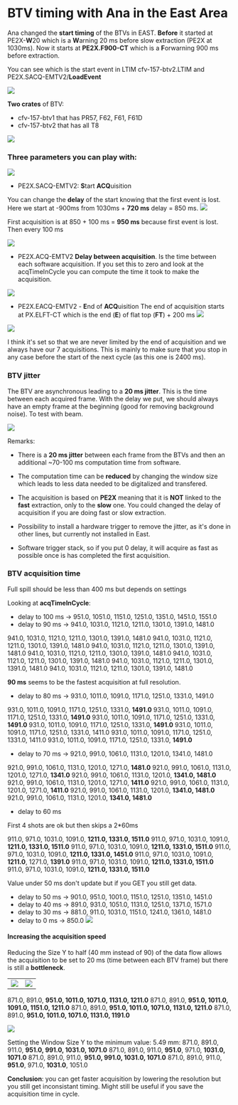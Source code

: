 # BTV timing with Ana in the East Area

Ana changed the **start timing** of the BTVs in EAST. **Before** it started at PE2X-**W**20 which is a **W**arning 20 ms before slow extraction (PE2X at 1030ms). Now it starts at **PE2X.F900-CT** which is a **F**orwarning 900 ms before extraction.

You can see which is the start event in LTIM cfv-157-btv2.LTIM and PE2X.SACQ-EMTV2/**LoadEvent**

![](https://codimd.web.cern.ch/uploads/upload_3c506987826dcb89bd6871c7d9f22b9b.png)


**Two crates** of BTV:
* cfv-157-btv1 that has PR57, F62, F61, F61D
* cfv-157-btv2 that has all T8

![](https://codimd.web.cern.ch/uploads/upload_14b23e2c591356b1c1297c53d69b7f4e.png)


### **Three parameters** you can play with:

![](https://codimd.web.cern.ch/uploads/upload_48d73ceded3a6f1ee75503202304b1bb.png)


* PE2X.SACQ-EMTV2: **S**tart **ACQ**uisition

You can change the **delay** of the start knowing that the first event is lost. Here we start at -900ms from 1030ms + **720 ms** delay = 850 ms.
![](https://codimd.web.cern.ch/uploads/upload_256e4978cb4b8ccc1be1486ecb1e7ef7.png)

First acquisition is at 850 + 100 ms = **950 ms** because first event is lost. Then every 100 ms

![](https://codimd.web.cern.ch/uploads/upload_24a66e49a19f541a591d17a1632d7b02.png)

* PE2X.ACQ-EMTV2
**Delay between acquisition**. Is the time between each software acquisition. If you set this to zero and look at the acqTimeInCycle you can compute the time it took to make the acquisition.

![](https://codimd.web.cern.ch/uploads/upload_781f6d42baa8add239b606356e355959.png)

* PE2X.EACQ-EMTV2 - **E**nd of **ACQ**uisition
The end of acquisition starts at PX.ELFT-CT which is the end (**E**) of flat top (**FT**) + 200 ms
![](https://codimd.web.cern.ch/uploads/upload_c861ea51b7c59898351d9e5f208fdc2f.png)

![](https://codimd.web.cern.ch/uploads/upload_7ba1b8c70b554ad8fd83687549630b9f.png)

I think it's set so that we are never limited by the end of acquisition and we always have our 7 acquisitions. This is mainly to make sure that you stop in any case before the start of the next cycle (as this one is 2400 ms).


### BTV jitter

The BTV are asynchronous leading to a **20 ms jitter**. This is the time between each acquired frame. With the delay we put, we should always have an empty frame at the beginning (good for removing background noise). To test with beam.

![](https://codimd.web.cern.ch/uploads/upload_5bcb6ed69571992d1b65df4a06c88a4b.png)

Remarks:
* There is a **20 ms jitter** between each frame from the BTVs and then an additional ~70-100 ms computation time from software.

* The computation time can be **reduced** by changing the window size which leads to less data needed to be digitalized and transfered.

* The acquisition is based on **PE2X** meaning that it is **NOT** linked to the **fast** extraction, only to the **slow** one. You could changed the delay of acquisition if you are doing fast or slow extraction.

* Possibility to install a hardware trigger to remove the jitter, as it's done in other lines, but currently not installed in East.

* Software trigger stack, so if you put 0 delay, it will acquire as fast as possible once is has completed the first acquisition.

### BTV acquisition time

Full spill should be less than 400 ms but depends on settings

Looking at **acqTimeInCycle**:

* delay to 100 ms -> 951.0, 1051.0, 1151.0, 1251.0, 1351.0, 1451.0, 1551.0
* delay to 90 ms -> 941.0, 1031.0, 1121.0, 1211.0, 1301.0, 1391.0, 1481.0

941.0, 1031.0, 1121.0, 1211.0, 1301.0, 1391.0, 1481.0
941.0, 1031.0, 1121.0, 1211.0, 1301.0, 1391.0, 1481.0
941.0, 1031.0, 1121.0, 1211.0, 1301.0, 1391.0, 1481.0
941.0, 1031.0, 1121.0, 1211.0, 1301.0, 1391.0, 1481.0
941.0, 1031.0, 1121.0, 1211.0, 1301.0, 1391.0, 1481.0
941.0, 1031.0, 1121.0, 1211.0, 1301.0, 1391.0, 1481.0
941.0, 1031.0, 1121.0, 1211.0, 1301.0, 1391.0, 1481.0

**90 ms** seems to be the fastest acquisition at full resolution.

* delay to 80 ms -> 931.0, 1011.0, 1091.0, 1171.0, 1251.0, 1331.0, 1491.0

931.0, 1011.0, 1091.0, 1171.0, 1251.0, 1331.0, **1491.0**
931.0, 1011.0, 1091.0, 1171.0, 1251.0, 1331.0, **1491.0**
931.0, 1011.0, 1091.0, 1171.0, 1251.0, 1331.0, **1491.0**
931.0, 1011.0, 1091.0, 1171.0, 1251.0, 1331.0, **1491.0**
931.0, 1011.0, 1091.0, 1171.0, 1251.0, 1331.0, 1411.0
931.0, 1011.0, 1091.0, 1171.0, 1251.0, 1331.0, 1411.0
931.0, 1011.0, 1091.0, 1171.0, 1251.0, 1331.0, **1491.0**

* delay to 70 ms -> 921.0, 991.0, 1061.0, 1131.0, 1201.0, 1341.0, 1481.0

921.0, 991.0, 1061.0, 1131.0, 1201.0, 1271.0, **1481.0**
921.0, 991.0, 1061.0, 1131.0, 1201.0, 1271.0, **1341.0**
921.0, 991.0, 1061.0, 1131.0, 1201.0, **1341.0, 1481.0**
921.0, 991.0, 1061.0, 1131.0, 1201.0, 1271.0, **1411.0**
921.0, 991.0, 1061.0, 1131.0, 1201.0, 1271.0, **1411.0**
921.0, 991.0, 1061.0, 1131.0, 1201.0, **1341.0, 1481.0**
921.0, 991.0, 1061.0, 1131.0, 1201.0, **1341.0, 1481.0**

* delay to 60 ms

First 4 shots are ok but then skips a 2*60ms 

911.0, 971.0, 1031.0, 1091.0, **1211.0, 1331.0, 1511.0**
911.0, 971.0, 1031.0, 1091.0, **1211.0, 1331.0, 1511.0**
911.0, 971.0, 1031.0, 1091.0, **1211.0, 1331.0, 1511.0**
911.0, 971.0, 1031.0, 1091.0, **1211.0, 1331.0, 1451.0**
911.0, 971.0, 1031.0, 1091.0, **1211.0**, 1271.0, **1391.0**
911.0, 971.0, 1031.0, 1091.0, **1211.0, 1331.0, 1511.0**
911.0, 971.0, 1031.0, 1091.0, **1211.0, 1331.0, 1511.0**

Value under 50 ms don't update but if you GET you still get data.

* delay to 50 ms -> 901.0, 951.0, 1001.0, 1151.0, 1251.0, 1351.0, 1451.0
* delay to 40 ms -> 891.0, 931.0, 1051.0, 1131.0, 1251.0, 1371.0, 1571.0
* delay to 30 ms -> 881.0, 911.0, 1031.0, 1151.0, 1241.0, 1361.0, 1481.0
* delay to 0 ms -> 850.0
![](https://codimd.web.cern.ch/uploads/upload_842094a364c06297753dc56b292d3b13.png)

#### Increasing the acquisition speed

Reducing the Size Y to half (40 mm instead of 90) of the data flow allows the acquisition to be set to 20 ms (time between each BTV frame) but there is still a **bottleneck**.

|||
:-:|:-:
![](https://codimd.web.cern.ch/uploads/upload_7a7d3eb7f12f27f7f76e3fbb6a127bce.png)  |  ![](https://codimd.web.cern.ch/uploads/upload_48e94d178abd11c15dfde7b27fced5de.png)

871.0, 891.0, **951.0, 1011.0, 1071.0, 1131.0, 1211.0**
871.0, 891.0, **951.0, 1011.0, 1091.0, 1151.0, 1211.0**
871.0, 891.0, **951.0, 1011.0, 1071.0, 1131.0, 1211.0**
871.0, 891.0, **951.0, 1011.0, 1071.0, 1131.0, 1191.0**

![](https://codimd.web.cern.ch/uploads/upload_5620bfb7853d00a2f49e5b94dca0bb4f.png)

Setting the Window Size Y to the minimum value: 5.49 mm:
871.0, 891.0, 911.0, **951.0, 991.0, 1031.0, 1071.0**
871.0, 891.0, 911.0, **951.0**, 971.0, **1031.0, 1071.0**
871.0, 891.0, 911.0, **951.0, 991.0, 1031.0, 1071.0**
871.0, 891.0, 911.0, **951.0**, 971.0, **1031.0**, 1051.0


**Conclusion**: you can get faster acquisition by lowering the resolution but you still get inconsistant timing. Might still be useful if you save the acquisition time in cycle.